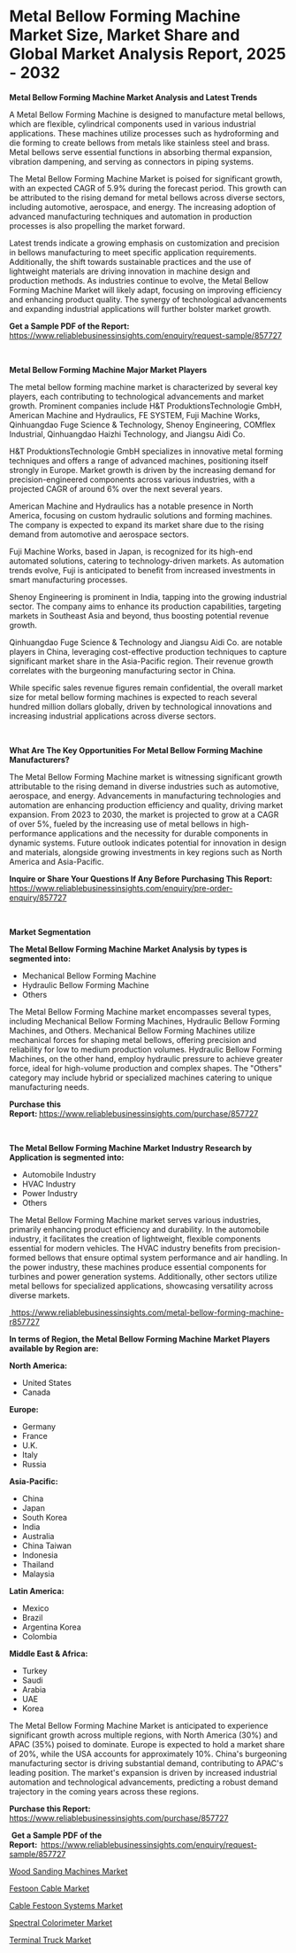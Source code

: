 <p><h1>Metal Bellow Forming Machine Market Size, Market Share and Global Market Analysis Report, 2025 - 2032</h1></p><p><strong>Metal Bellow Forming Machine Market Analysis and Latest Trends</strong></p>
<p><p>A Metal Bellow Forming Machine is designed to manufacture metal bellows, which are flexible, cylindrical components used in various industrial applications. These machines utilize processes such as hydroforming and die forming to create bellows from metals like stainless steel and brass. Metal bellows serve essential functions in absorbing thermal expansion, vibration dampening, and serving as connectors in piping systems. </p><p>The Metal Bellow Forming Machine Market is poised for significant growth, with an expected CAGR of 5.9% during the forecast period. This growth can be attributed to the rising demand for metal bellows across diverse sectors, including automotive, aerospace, and energy. The increasing adoption of advanced manufacturing techniques and automation in production processes is also propelling the market forward.</p><p>Latest trends indicate a growing emphasis on customization and precision in bellows manufacturing to meet specific application requirements. Additionally, the shift towards sustainable practices and the use of lightweight materials are driving innovation in machine design and production methods. As industries continue to evolve, the Metal Bellow Forming Machine Market will likely adapt, focusing on improving efficiency and enhancing product quality. The synergy of technological advancements and expanding industrial applications will further bolster market growth.</p></p>
<p><strong>Get a Sample PDF of the Report:&nbsp;</strong> <a href="https://www.reliablebusinessinsights.com/enquiry/request-sample/857727?utm_campaign=100&utm_medium=2&utm_source=Github&utm_content=ia&utm_term=09042025&utm_id=metal-bellow-forming-machine">https://www.reliablebusinessinsights.com/enquiry/request-sample/857727</a></p>
<p>&nbsp;</p>
<p><strong>Metal Bellow Forming Machine Major Market Players</strong></p>
<p><p>The metal bellow forming machine market is characterized by several key players, each contributing to technological advancements and market growth. Prominent companies include H&T ProduktionsTechnologie GmbH, American Machine and Hydraulics, FE SYSTEM, Fuji Machine Works, Qinhuangdao Fuge Science & Technology, Shenoy Engineering, COMflex Industrial, Qinhuangdao Haizhi Technology, and Jiangsu Aidi Co.</p><p>H&T ProduktionsTechnologie GmbH specializes in innovative metal forming techniques and offers a range of advanced machines, positioning itself strongly in Europe. Market growth is driven by the increasing demand for precision-engineered components across various industries, with a projected CAGR of around 6% over the next several years.</p><p>American Machine and Hydraulics has a notable presence in North America, focusing on custom hydraulic solutions and forming machines. The company is expected to expand its market share due to the rising demand from automotive and aerospace sectors.</p><p>Fuji Machine Works, based in Japan, is recognized for its high-end automated solutions, catering to technology-driven markets. As automation trends evolve, Fuji is anticipated to benefit from increased investments in smart manufacturing processes.</p><p>Shenoy Engineering is prominent in India, tapping into the growing industrial sector. The company aims to enhance its production capabilities, targeting markets in Southeast Asia and beyond, thus boosting potential revenue growth.</p><p>Qinhuangdao Fuge Science & Technology and Jiangsu Aidi Co. are notable players in China, leveraging cost-effective production techniques to capture significant market share in the Asia-Pacific region. Their revenue growth correlates with the burgeoning manufacturing sector in China.</p><p>While specific sales revenue figures remain confidential, the overall market size for metal bellow forming machines is expected to reach several hundred million dollars globally, driven by technological innovations and increasing industrial applications across diverse sectors.</p></p>
<p>&nbsp;</p>
<p><strong>What Are The Key Opportunities For Metal Bellow Forming Machine Manufacturers?</strong></p>
<p><p>The Metal Bellow Forming Machine market is witnessing significant growth attributable to the rising demand in diverse industries such as automotive, aerospace, and energy. Advancements in manufacturing technologies and automation are enhancing production efficiency and quality, driving market expansion. From 2023 to 2030, the market is projected to grow at a CAGR of over 5%, fueled by the increasing use of metal bellows in high-performance applications and the necessity for durable components in dynamic systems. Future outlook indicates potential for innovation in design and materials, alongside growing investments in key regions such as North America and Asia-Pacific.</p></p>
<p><strong>Inquire or Share Your Questions If Any Before Purchasing This Report:</strong> <a href="https://www.reliablebusinessinsights.com/enquiry/pre-order-enquiry/857727?utm_campaign=100&utm_medium=2&utm_source=Github&utm_content=ia&utm_term=09042025&utm_id=metal-bellow-forming-machine">https://www.reliablebusinessinsights.com/enquiry/pre-order-enquiry/857727</a></p>
<p>&nbsp;</p>
<p><strong>Market Segmentation</strong></p>
<p><strong>The Metal Bellow Forming Machine Market Analysis by types is segmented into:</strong></p>
<p><ul><li>Mechanical Bellow Forming Machine</li><li>Hydraulic Bellow Forming Machine</li><li>Others</li></ul></p>
<p><p>The Metal Bellow Forming Machine market encompasses several types, including Mechanical Bellow Forming Machines, Hydraulic Bellow Forming Machines, and Others. Mechanical Bellow Forming Machines utilize mechanical forces for shaping metal bellows, offering precision and reliability for low to medium production volumes. Hydraulic Bellow Forming Machines, on the other hand, employ hydraulic pressure to achieve greater force, ideal for high-volume production and complex shapes. The "Others" category may include hybrid or specialized machines catering to unique manufacturing needs.</p></p>
<p><strong>Purchase this Report:&nbsp;</strong><a href="https://www.reliablebusinessinsights.com/purchase/857727?utm_campaign=100&utm_medium=2&utm_source=Github&utm_content=ia&utm_term=09042025&utm_id=metal-bellow-forming-machine">https://www.reliablebusinessinsights.com/purchase/857727</a></p>
<p>&nbsp;</p>
<p><strong>The Metal Bellow Forming Machine Market Industry Research by Application is segmented into:</strong></p>
<p><ul><li>Automobile Industry</li><li>HVAC Industry</li><li>Power Industry</li><li>Others</li></ul></p>
<p><p>The Metal Bellow Forming Machine market serves various industries, primarily enhancing product efficiency and durability. In the automobile industry, it facilitates the creation of lightweight, flexible components essential for modern vehicles. The HVAC industry benefits from precision-formed bellows that ensure optimal system performance and air handling. In the power industry, these machines produce essential components for turbines and power generation systems. Additionally, other sectors utilize metal bellows for specialized applications, showcasing versatility across diverse markets.</p></p>
<p><a href="https://www.reliablebusinessinsights.com/metal-bellow-forming-machine-r857727?utm_campaign=100&utm_medium=2&utm_source=Github&utm_content=ia&utm_term=09042025&utm_id=metal-bellow-forming-machine">&nbsp;https://www.reliablebusinessinsights.com/metal-bellow-forming-machine-r857727</a></p>
<p><strong>In terms of Region, the Metal Bellow Forming Machine Market Players available by Region are:</strong></p>
<p>
    <p> <strong> North America: </strong>
        <ul>
            <li>United States</li>
            <li>Canada</li>
        </ul>
        </p> 
    <p> <strong> Europe: </strong>
        <ul>
            <li>Germany</li>
            <li>France</li>
            <li>U.K.</li>
            <li>Italy</li>
            <li>Russia</li>
        </ul>
        </p> 
    <p> <strong> Asia-Pacific: </strong>
        <ul>
            <li>China</li>
            <li>Japan</li>
            <li>South Korea</li>
            <li>India</li>
            <li>Australia</li>
            <li>China Taiwan</li>
            <li>Indonesia</li>
            <li>Thailand</li>
            <li>Malaysia</li>
        </ul>
        </p> 
    <p> <strong> Latin America: </strong>
        <ul>
            <li>Mexico</li>
            <li>Brazil</li>
            <li>Argentina Korea</li>
            <li>Colombia</li>
        </ul>
        </p> 
    <p> <strong> Middle East & Africa: </strong>
        <ul>
            <li>Turkey</li>
            <li>Saudi</li>
            <li>Arabia</li>
            <li>UAE</li>
            <li>Korea</li>
        </ul>
    </p>
    </p>
<p><p>The Metal Bellow Forming Machine Market is anticipated to experience significant growth across multiple regions, with North America (30%) and APAC (35%) poised to dominate. Europe is expected to hold a market share of 20%, while the USA accounts for approximately 10%. China's burgeoning manufacturing sector is driving substantial demand, contributing to APAC's leading position. The market's expansion is driven by increased industrial automation and technological advancements, predicting a robust demand trajectory in the coming years across these regions.</p></p>
<p><strong>Purchase this Report: </strong><a href="https://www.reliablebusinessinsights.com/purchase/857727?utm_campaign=100&utm_medium=2&utm_source=Github&utm_content=ia&utm_term=09042025&utm_id=metal-bellow-forming-machine">https://www.reliablebusinessinsights.com/purchase/857727</a></p>
<p>&nbsp;<strong>Get a Sample PDF of the Report:&nbsp;&nbsp;</strong><a href="https://www.reliablebusinessinsights.com/enquiry/request-sample/857727?utm_campaign=100&utm_medium=2&utm_source=Github&utm_content=ia&utm_term=09042025&utm_id=metal-bellow-forming-machine">https://www.reliablebusinessinsights.com/enquiry/request-sample/857727</a></p>
<p><strong></strong></p>
<p><p><a href="https://github.com/buseknoden2b/Market-Research-Report-List-1/blob/main/wood-sanding-machines-market.md?utm_campaign=100&utm_medium=2&utm_source=Github&utm_content=ia&utm_term=09042025&utm_id=metal-bellow-forming-machine">Wood Sanding Machines Market</a></p><p><a href="https://github.com/bauldlimle6h/Market-Research-Report-List-1/blob/main/festoon-cable-market.md?utm_campaign=100&utm_medium=2&utm_source=Github&utm_content=ia&utm_term=09042025&utm_id=metal-bellow-forming-machine">Festoon Cable Market</a></p><p><a href="https://github.com/sternymkere4/Market-Research-Report-List-1/blob/main/cable-festoon-systems-market.md?utm_campaign=100&utm_medium=2&utm_source=Github&utm_content=ia&utm_term=09042025&utm_id=metal-bellow-forming-machine">Cable Festoon Systems Market</a></p><p><a href="https://github.com/snaikraso/Market-Research-Report-List-1/blob/main/spectral-colorimeter-market.md?utm_campaign=100&utm_medium=2&utm_source=Github&utm_content=ia&utm_term=09042025&utm_id=metal-bellow-forming-machine">Spectral Colorimeter Market</a></p><p><a href="https://github.com/shimweummul/Market-Research-Report-List-1/blob/main/terminal-truck-market.md?utm_campaign=100&utm_medium=2&utm_source=Github&utm_content=ia&utm_term=09042025&utm_id=metal-bellow-forming-machine">Terminal Truck Market</a></p></p>